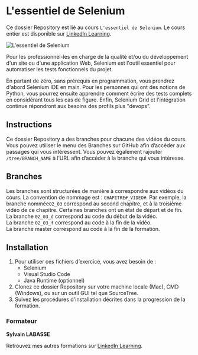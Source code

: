 # L'essentiel de Selenium

Ce dossier Repository est lié au cours `L'essentiel de Selenium`. Le cours entier est disponible sur [LinkedIn Learning][lil-course-url].

![L'essentiel de Selenium][lil-thumbnail-url] 

Pour les professionnel-les en charge de la qualité et/ou du développement d'un site ou d'une application Web, Selenium est l'outil essentiel pour automatiser les tests fonctionnels du projet. 

En partant de zéro, sans prérequis en programmation, vous prendrez d'abord Selenium IDE en main. Pour les personnes qui ont des notions de Python, vous pourrez ensuite apprendre comment écrire des tests complets en considérant tous les cas de figure. Enfin, Selenium Grid et l'intégration continue répondront aux besoins des profils plus "devops".

## Instructions

Ce dossier Repository a des branches pour chacune des vidéos du cours. Vous pouvez utiliser le menu des Branches sur GitHub afin d’accéder aux passages qui vous intéressent. Vous pouvez également rajouter `/tree/BRANCH_NAME` à l’URL afin d’accéder à la branche qui vous intéresse. 

## Branches

Les branches sont structurées de manière à correspondre aux vidéos du cours. La convention de nommage est : `CHAPITRE#_VIDEO#`. Par exemple, la branche nommée`02_03` correspond au second chapitre, et à la troisième vidéo de ce chapitre. Certaines branches ont un état de départ et de fin.  
La branche `02_03_d` correspond au code du début de la vidéo.  
La branche `02_03_f` correspond au code à la fin de la vidéo.  
La branche master correspond au code à la fin de la formation. 

## Installation

1. Pour utiliser ces fichiers d’exercice, vous avez besoin de : 
   - Selenium
   - Visual Studio Code
   - Java Runtime (optionnel)
2. Clonez ce dossier Repository sur votre machine locale (Mac), CMD (Windows), ou sur un outil GUI tel que SourceTree. 
3. Suivez les procédures d'installation décrites dans la progression de la formation.


### Formateur

**Sylvain LABASSE** 

 Retrouvez mes autres formations sur [LinkedIn Learning][lil-URL-trainer].

[0]: # (Replace these placeholder URLs with actual course URLs)
[lil-course-url]: https://www.linkedin.com/learning/l-essentiel-de-selenium/bienvenue-dans-l-essentiel-de-selenium
[lil-thumbnail-url]: https://media.licdn.com/dms/image/D560DAQGjaJVzX_q0kw/learning-public-crop_675_1200/0/1693400305507?e=1694008800&v=beta&t=wxvz4afwpRmfpQZZYaYCSgwEmc3hUxVtJn-CQ4NrzxM
[lil-URL-trainer]: https://www.linkedin.com/learning/instructors/sylvain-labasse

[1]: # (End of FR-Instruction ###############################################################################################)

